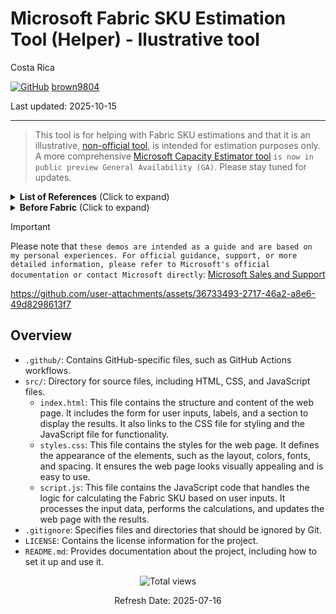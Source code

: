 # Microsoft Fabric SKU Estimation Tool (Helper) - Ilustrative tool 

Costa Rica

[![GitHub](https://img.shields.io/badge/--181717?logo=github&logoColor=ffffff)](https://github.com/)
[brown9804](https://github.com/brown9804)

Last updated: 2025-10-15

----------

> This tool is for helping with Fabric SKU estimations and that it is an illustrative, [non-official tool](https://microsoftcloudessentials-learninghub.github.io/Fabric-SKU-EstimationTool/), is intended for estimation purposes only. A more comprehensive [Microsoft Capacity Estimator tool](https://www.microsoft.com/en-us/microsoft-fabric/capacity-estimator) `is now in public preview General Availability (GA)`. Please stay tuned for updates. 

<details>
<summary><b>List of References</b> (Click to expand)</summary>
  
- [Empowering businesses with smart capacity planning: Introducing the Microsoft Fabric SKU estimator (Preview)](https://blog.fabric.microsoft.com/en-US/blog/empowering-businesses-with-smart-capacity-planning-introducing-the-microsoft-fabric-sku-estimator/)
- [Announcing New Recruitment for the Private Preview of Microsoft Fabric SKU Estimator](https://blog.fabric.microsoft.com/en-us/blog/announcing-new-recruitment-for-the-private-preview-of-microsoft-fabric-sku-estimator?ft=All)
- [Announcing the Fabric Roadmap](https://blog.fabric.microsoft.com/en-us/blog/announcing-the-fabric-roadmap?ft=All)

</details>

<details> 
<summary><b> Before Fabric</b> (Click to expand)</summary>

<p float="left">
  <img src="https://github.com/brown9804/MSCloudEssentials_LPath/assets/24630902/c47ad7c0-375e-4257-b56e-7b3b89619e2f" width="450" height="200" />
  <img src="https://github.com/user-attachments/assets/1cbb0198-774c-498d-ab60-2f4c8e2a4218" width="350" height="190" />
</p>

> E.g of a solution prior Microsoft Fabric:

<div align="left">
  <img src="https://github.com/user-attachments/assets/af2aa6cb-0349-481b-abe4-d8c470551899" 
       alt="Centered Image" 
       style="width: 70%; border: 2px solid #4CAF50; border-radius: 5px; padding: 5px;"/>
</div>

> Now from one place:

<div align="left">
  <img src="https://github.com/user-attachments/assets/aaf00cd7-531a-4dc8-bf2f-c7606c607b87" 
       alt="Centered Image" 
       style="width: 70%; border: 2px solid #4CAF50; border-radius: 5px; padding: 5px;"/>
</div>

<div align="left">
  <img src="https://github.com/user-attachments/assets/8fdb3198-8fda-4dd0-869e-b0dccb268a30" 
       alt="Centered Image" 
       style="width: 70%; border: 2px solid #4CAF50; border-radius: 5px; padding: 5px;"/>
</div>

From [Microsoft Documentation](https://learn.microsoft.com/pt-br/fabric/fundamentals/microsoft-fabric-overview)

</details>

> [!IMPORTANT]
> Please note that `these demos are intended as a guide and are based on my personal experiences. For official guidance, support, or more detailed information, please refer to Microsoft's official documentation or contact Microsoft directly`: [Microsoft Sales and Support](https://support.microsoft.com/contactus?ContactUsExperienceEntryPointAssetId=S.HP.SMC-HOME)

https://github.com/user-attachments/assets/36733493-2717-46a2-a8e6-49d8298613f7

## Overview

- `.github/`: Contains GitHub-specific files, such as GitHub Actions workflows.
- `src/`: Directory for source files, including HTML, CSS, and JavaScript files.
  - `index.html`: This file contains the structure and content of the web page. It includes the form for user inputs, labels, and a section to display the results. It also links to the CSS file for styling and the JavaScript file for functionality.
  - `styles.css`: This file contains the styles for the web page. It defines the appearance of the elements, such as the layout, colors, fonts, and spacing. It ensures the web page looks visually appealing and is easy to use.
  - `script.js`:  This file contains the JavaScript code that handles the logic for calculating the Fabric SKU based on user inputs. It processes the input data, performs the calculations, and updates the web page with the results.
- `.gitignore`: Specifies files and directories that should be ignored by Git.
- `LICENSE`: Contains the license information for the project.
- `README.md`: Provides documentation about the project, including how to set it up and use it.


<!-- START BADGE -->
<div align="center">
  <img src="https://img.shields.io/badge/Total%20views-5-limegreen" alt="Total views">
  <p>Refresh Date: 2025-07-16</p>
</div>
<!-- END BADGE -->


